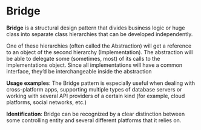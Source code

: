 # Bridge

**Bridge** is a structural design pattern that divides business logic or huge class into separate class hierarchies that can be developed independently.

One of these hierarchies (often called the Abstraction) will get a reference to an object of the second hierarchy (Implementation). The abstraction will be able to delegate some (sometimes, most) of its calls to the implementations object. Since all implementations will have a common interface, they’d be interchangeable inside the abstraction

**Usage examples**: The Bridge pattern is especially useful when dealing with cross-platform apps, supporting multiple types of database servers or working with several API providers of a certain kind (for example, cloud platforms, social networks, etc.)

**Identification**: Bridge can be recognized by a clear distinction between some controlling entity and several different platforms that it relies on.